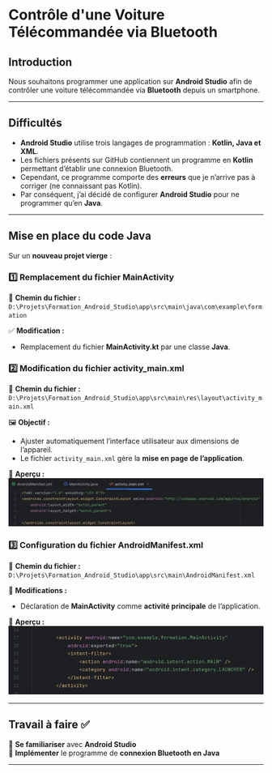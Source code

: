 # Contrôle d'une Voiture Télécommandée via Bluetooth

## Introduction

Nous souhaitons programmer une application sur **Android Studio** afin de contrôler une voiture télécommandée via **Bluetooth** depuis un smartphone.

---

## Difficultés

- **Android Studio** utilise trois langages de programmation : **Kotlin, Java et XML**.
- Les fichiers présents sur GitHub contiennent un programme en **Kotlin** permettant d’établir une connexion Bluetooth.
- Cependant, ce programme comporte des **erreurs** que je n’arrive pas à corriger (ne connaissant pas Kotlin).
- Par conséquent, j’ai décidé de configurer **Android Studio** pour ne programmer qu’en **Java**.

---

## Mise en place du code Java

Sur un **nouveau projet vierge** :

### 1️⃣ Remplacement du fichier MainActivity
📂 **Chemin du fichier :**  
`D:\Projets\Formation_Android_Studio\app\src\main\java\com\example\formation`

✅ **Modification :**  
- Remplacement du fichier **MainActivity.kt** par une classe **Java**.

### 2️⃣ Modification du fichier activity_main.xml
📂 **Chemin du fichier :**  
`D:\Projets\Formation_Android_Studio\app\src\main\res\layout\activity_main.xml`

🖼️ **Objectif :**  
- Ajuster automatiquement l’interface utilisateur aux dimensions de l’appareil.
- Le fichier `activity_main.xml` gère la **mise en page de l’application**.

📌 **Aperçu :**  
![activity_main.xml](xml.png)

### 3️⃣ Configuration du fichier AndroidManifest.xml
📂 **Chemin du fichier :**  
`D:\Projets\Formation_Android_Studio\app\src\main\AndroidManifest.xml`

📜 **Modifications :**  
- Déclaration de **MainActivity** comme **activité principale** de l’application.

📌 **Aperçu :**  
![AndroidManifest.xml](Manifest.png)

---

## Travail à faire ✅

🔹 **Se familiariser** avec **Android Studio**  
🔹 **Implémenter** le programme de **connexion Bluetooth en Java**  

---